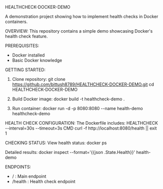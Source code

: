HEALTHCHECK-DOCKER-DEMO

A demonstration project showing how to implement health checks in Docker containers.

OVERVIEW:
This repository contains a simple demo showcasing Docker's health check feature.

PREREQUISITES:
- Docker installed
- Basic Docker knowledge

GETTING STARTED:
1. Clone repository:
   git clone https://github.com/bittush8789/HEALTHCHECK-DOCKER-DEMO.git
   cd HEALTHCHECK-DOCKER-DEMO

2. Build Docker image:
   docker build -t healthcheck-demo .

3. Run container:
   docker run -d -p 8080:8080 --name health-demo healthcheck-demo

HEALTH CHECK CONFIGURATION:
The Dockerfile includes:
HEALTHCHECK --interval=30s --timeout=3s CMD curl -f http://localhost:8080/health || exit 1

CHECKING STATUS:
View health status:
docker ps

Detailed results:
docker inspect --format='{{json .State.Health}}' health-demo

ENDPOINTS:
- / : Main endpoint
- /health : Health check endpoint

